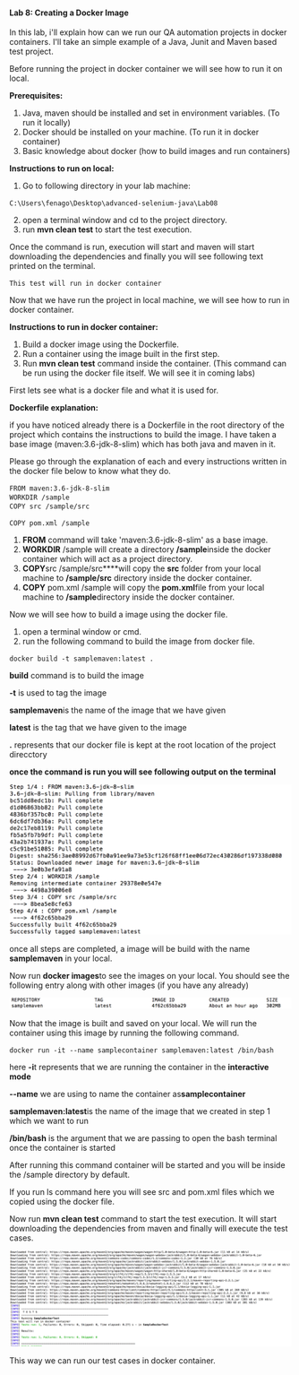 #### Lab 8: Creating a Docker Image

In this lab, i'll explain how can we run our QA automation projects in
docker containers. I'll take an simple example of a Java, Junit and
Maven based test project.

Before running the project in docker container we will see how to run it on local.

**Prerequisites:**

1.  Java, maven should be installed and set in environment variables.
    (To run it locally)
2.  Docker should be installed on your machine. (To run it in docker
    container)
3.  Basic knowledge about docker (how to build images and run
    containers)

**Instructions to run on local:**

1.  Go to following directory in your lab machine:

```
C:\Users\fenago\Desktop\advanced-selenium-java\Lab08
```

2. open a terminal window and cd to the project directory.
3. run **mvn clean test** to start the test execution.

Once the command is run, execution will start and maven will start
downloading the dependencies and finally you will see following text
printed on the terminal.

```
This test will run in docker container
```

Now that we have run the project in local machine, we will see how to
run in docker container.

**Instructions to run in docker container:**

1.  Build a docker image using the Dockerfile.
2.  Run a container using the image built in the first step.
3.  Run **mvn clean test** command inside the container. (This command
    can be run using the docker file itself. We will see it in coming
    labs)

First lets see what is a docker file and what it is used for.

**Dockerfile explanation:**

if you have noticed already there is a Dockerfile in the root directory
of the project which contains the instructions to build the image. I
have taken a base image (maven:3.6-jdk-8-slim) which has both java and
maven in it.

Please go through the explanation of each and every instructions written
in the docker file below to know what they do.

```
FROM maven:3.6-jdk-8-slim
WORKDIR /sample
COPY src /sample/src
```

```
COPY pom.xml /sample
```

1.  **FROM** command will take 'maven:3.6-jdk-8-slim' as a base image.
2.  **WORKDIR** /sample will create a directory **/sample**inside the
    docker container which will act as a project directory.
3.  **COPY**src /sample/src****will copy the **src** folder from your
    local machine to **/sample/src** directory inside the docker
    container.
4.  **COPY** pom.xml /sample will copy the **pom.xml**file from your
    local machine to **/sample**directory inside the docker container.

Now we will see how to build a image using the docker file.

1.  open a terminal window or cmd.
2.  run the following command to build the image from docker file.

```
docker build -t samplemaven:latest .
```

**build** command is to build the image

**-t** is used to tag the image

**samplemaven**is the name of the image that we have given

**latest** is the tag that we have given to the image

**.** represents that our docker file is kept at the root location of
the project direcctory

**once the command is run you will see following output on the terminal**

![](./images/1582712198633)

once all steps are completed, a image will be build with the name
**samplemaven** in your local.

Now run **docker images**to see the images on your local. You should see
the following entry along with other images (if you have any already)

![](./images/1582712087171)

Now that the image is built and saved on your local. We will run the
container using this image by running the following command.

```
docker run -it --name samplecontainer samplemaven:latest /bin/bash
```

here **-i**t represents that we are running the container in the
**interactive mode**

**--name** we are using to name the container as**samplecontainer**

**samplemaven:latest**is the name of the image that we created in step 1
which we want to run

**/bin/bash** is the argument that we are passing to open the bash
terminal once the container is started

After running this command container will be started and you will be
inside the /sample directory by default.

If you run ls command here you will see src and pom.xml files which we
copied using the docker file.

Now run **mvn clean test** command to start the test execution. It will
start downloading the dependencies from maven and finally will execute
the test cases.

![](./images/1582712862836)

This way we can run our test cases in docker container.
